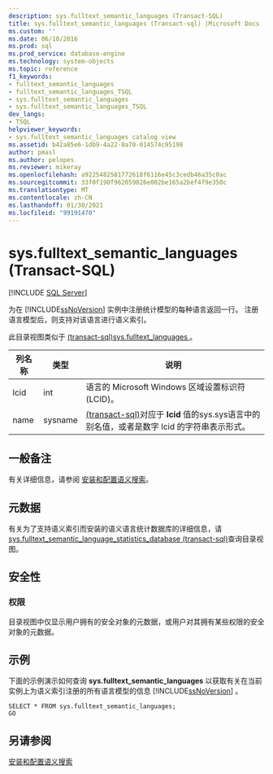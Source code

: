 ```yaml
---
description: sys.fulltext_semantic_languages (Transact-SQL)
title: sys.fulltext_semantic_languages (Transact-sql) |Microsoft Docs
ms.custom: ''
ms.date: 06/10/2016
ms.prod: sql
ms.prod_service: database-engine
ms.technology: system-objects
ms.topic: reference
f1_keywords:
- fulltext_semantic_languages
- fulltext_semantic_languages_TSQL
- sys.fulltext_semantic_languages
- sys.fulltext_semantic_languages_TSQL
dev_langs:
- TSQL
helpviewer_keywords:
- sys.fulltext_semantic_languages catalog view
ms.assetid: b42a85e6-1db9-4a22-8a70-014574c95198
author: pmasl
ms.author: pelopes
ms.reviewer: mikeray
ms.openlocfilehash: a9225482581772618f6116e45c3cedb46a35c0ac
ms.sourcegitcommit: 33f0f190f962059826e002be165a2bef4f9e350c
ms.translationtype: MT
ms.contentlocale: zh-CN
ms.lasthandoff: 01/30/2021
ms.locfileid: "99191470"
---
```

# <a name="sysfulltext_semantic_languages-transact-sql"></a>sys.fulltext_semantic_languages (Transact-SQL)
[!INCLUDE [SQL Server](../../includes/applies-to-version/sqlserver.md)]

  为在 [!INCLUDE[ssNoVersion](../../includes/ssnoversion-md.md)] 实例中注册统计模型的每种语言返回一行。 注册语言模型后，则支持对该语言进行语义索引。  
  
 此目录视图类似于 [&#40;transact-sql&#41;sys.fulltext_languages ](../../relational-databases/system-catalog-views/sys-fulltext-languages-transact-sql.md)。  
    
|列名称|类型|说明|  
|-|-|-|   
|lcid|int|语言的 Microsoft Windows 区域设置标识符 (LCID)。|  
|name|sysname|[&#40;transact-sql&#41;](../../relational-databases/system-compatibility-views/sys-syslanguages-transact-sql.md)对应于 **lcid** 值的sys.sys语言中的别名值，或者是数字 lcid 的字符串表示形式。|  
  
## <a name="general-remarks"></a>一般备注  
 有关详细信息，请参阅 [安装和配置语义搜索](../../relational-databases/search/install-and-configure-semantic-search.md)。  
  
## <a name="metadata"></a>元数据  
 有关为了支持语义索引而安装的语义语言统计数据库的详细信息，请 [sys.fulltext_semantic_language_statistics_database &#40;transact-sql&#41;](../../relational-databases/system-catalog-views/sys-fulltext-semantic-language-statistics-database-transact-sql.md)查询目录视图。  
  
## <a name="security"></a>安全性  
  
### <a name="permissions"></a>权限  
 目录视图中仅显示用户拥有的安全对象的元数据，或用户对其拥有某些权限的安全对象的元数据。  
  
## <a name="examples"></a>示例  
 下面的示例演示如何查询 **sys.fulltext_semantic_languages** 以获取有关在当前实例上为语义索引注册的所有语言模型的信息 [!INCLUDE[ssNoVersion](../../includes/ssnoversion-md.md)] 。  
  
```  
SELECT * FROM sys.fulltext_semantic_languages;  
GO  
```  
  
## <a name="see-also"></a>另请参阅  
 [安装和配置语义搜索](../../relational-databases/search/install-and-configure-semantic-search.md)  
  
  
